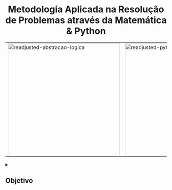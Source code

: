 <h1 align="center">Metodologia Aplicada na Resolução de Problemas através da Matemática & Python</h1>

<p align="center">
  <table>
    <tr>
      <td><img src="https://github.com/IM-NOT-AI/MA-Educacao-AbstracaoLogica-Python-Matematica-Interpretacao/assets/113378671/30c3f491-b4ea-449b-97e3-ee3a3cd685a5" alt="readjusted-abstracao-logica" width="350"></td>
      <td><img src="https://github.com/IM-NOT-AI/MA-Educacao-AbstracaoLogica-Python-Matematica-Interpretacao/assets/113378671/46e1e5bb-598f-43e6-a52b-843b0660c8a4" alt="readjusted-python" width="350"></td>
      <td><img src="https://github.com/IM-NOT-AI/MA-Educacao-AbstracaoLogica-Python-Matematica-Interpretacao/assets/113378671/9b16da51-e1f7-4373-a0da-ef92c81765bc" alt="readjusted-matematica2" width="350"></td>
      <td><img src="https://github.com/IM-NOT-AI/MA-Educacao-AbstracaoLogica-Python-Matematica-Interpretacao/assets/113378671/48317f4d-b950-4016-a165-392e4eb421ac" alt="reajusted-interpretacao" width="350"></td>
    </tr>
  </table>
</p>

<details>
  <summary><h2>Objetivo</h2></summary>

  <br>
  
**Este é meu espaço dedicado a transformar o ensino e a aprendizagem de matemática e programação no Brasil, por meio do uso da ferramenta Google Colaboratory, fornecida pela Alphabet.**

**Aqui, ofereço uma coleção de notebooks interativos projetados para fortalecer a base matemática de estudantes e introduzi-los à lógica de programação com Python. Adoto uma metodologia prática e imersiva, permitindo que os alunos aprendam ativamente com exercícios integrados em cada passo do processo.**

**Meu objetivo é transcender as barreiras do ensino básico de matemática no Brasil, oferecendo um caminho acessível e estimulante para o domínio de conceitos essenciais por meio da programação. Começo com fundamentos, como razões e proporções, avançando para conceitos mais sofisticados que exigem o uso de ferramentas computacionais avançadas para a visualização de dados e análise estatística.**

 <details>
    <summary><h3>Estrutura dos Notebooks</h3></summary>

**Cada notebook é criado como uma "página" de aprendizado que contém:**

- **Um Enunciado** que introduz o problema ou conceito em foco.
- **Espaços para Tentativas de Resolução**, encorajando a prática independente antes de revelar as soluções.
- **Seções de Resolução e Interpretação**, onde explico as soluções passo a passo.
- **A aplicação de conceitos Matemáticos e de Programação** no contexto proposto.
- **Exercícios para Prática Ativa**, visando a consolidação do aprendizado.

 </details>
 
  <br><br>
  
<details>
  <summary><h2>Metodologia Aplicada (MA)</h2></summary>

<p align="center">
  <table>
    <tr>
      <td><img src="https://github.com/IM-NOT-AI/MA-Educacao-AbstracaoLogica-Python-Matematica-Interpretacao/assets/113378671/8061efc5-9f52-499d-8bbe-8517df36d308" alt="fusca_foto_ic" width="350"></td>
      <td><img src="https://github.com/IM-NOT-AI/MA-Educacao-AbstracaoLogica-Python-Matematica-Interpretacao/assets/113378671/3253054a-d60e-430c-8b5c-4bdf80c1e1d5" alt="fusca_foto_ic" width="350"></td>
      <td><img src="https://github.com/IM-NOT-AI/MA-Educacao-AbstracaoLogica-Python-Matematica-Interpretacao/assets/113378671/8dc2ec76-c640-4cd0-8109-65444593d054" width="200"></td>
    </tr>
  </table>
</p>

A base teórica e prática deste projeto se alinha com metodologias de aprendizado, integrando a abstração lógica e a resolução de problemas matemáticos através da programação em Python. O escopo é promover uma compreensão profunda dos conceitos, através de:

  <details>
      <summary>Aprendizagem Baseada em Problemas (ABP)</summary>
Imersão em problemas complexos e reais, estimulando o pensamento crítico e a aplicação prática do conhecimento.
  </details>

### Codificação Dupla 
Combinar palavras e imagens no aprendizado. Estudar utilizando tanto a explicação verbal quanto o apoio visual pode melhorar a retenção de informações.

### Aprendizagem Ativa
Participação ativa através de exercícios práticos e espaços de tentativa e erro, fundamentais para a consolidação do aprendizado.

### Repetição Espaçada
Técnicas de revisão espaçada para facilitar a retenção de informação a longo prazo, garantindo que o conhecimento se fixe na memória do estudante.

### Método de Feynman
Simplificar e explicar conceitos complexos com uma linguagem simples, como se estivesse ensinando a alguém que não conhece o tema.

### Aprendizagem Interpolada
Alternar entre diferentes tópicos ou tipos de problemas durante a sessão de estudo para melhorar a capacidade de discriminação entre conceitos e aumentar a retenção.

### Reflexão 
Após uma sessão de estudo ou uma atividade de aprendizagem, dedicar um tempo para refletir sobre o que foi aprendido e como foi aprendido pode reforçar a memória e promover a compreensão profunda.


## Educação

A aprendizagem efetiva vai além do mero conhecimento teórico, englobando o desenvolvimento de habilidades práticas e o estímulo ao pensamento crítico. Esse repositório é desenhado para promover não só a absorção de conceitos matemáticos e de programação mas também para fomentar uma mentalidade de aprendizado contínuo e autodidata entre os estudantes.


## Abstração Lógica

A Abstração Lógica é crucial para o entendimento profundo da matemática e programação. Esse projeto enfatiza a importância de desmembrar problemas complexos em componentes mais simples, facilitando a compreensão e a solução de exercícios. Através da programação em Python, os alunos aprendem a visualizar e manipular conceitos abstratos, tornando-os mais acessíveis.


## Python
A escolha de Python como a linguagem de programação para este projeto não é aleatória. Sua simplicidade sintática, combinada com a potência de bibliotecas como Matplotlib, Seaborn, Scipy, Pandas, e Numpy, torna Python uma ferramenta excepcional para visualizar dados, realizar cálculos complexos e interpretar resultados matemáticos. Essa integração permite aos alunos ver a aplicabilidade real dos conceitos aprendidos, enriquecendo sua experiência educativa.

## Matemática
A Matemática é o núcleo do nosso projeto. Cada arquivo .ipynb no repositório aborda um tópico específico, desde os fundamentos básicos até conceitos avançados, oferecendo uma vasta gama de problemas para resolver. Esta abordagem garante que os alunos possam progredir no seu próprio ritmo, consolidando o conhecimento adquirido através da prática.


## Interpretação
Finalmente, a Interpretação de resultados é enfatizada em cada aspecto do projeto. Além de resolver problemas, os alunos são incentivados a analisar e interpretar os resultados obtidos, uma habilidade vital tanto no estudo da matemática quanto em sua aplicação prática. Este foco na interpretação ajuda a desenvolver pensadores críticos e solucionadores de problemas eficazes.





**Convido você a se juntar a mim nesta jornada educacional, onde cada arquivo .ipynb representa uma nova oportunidade de aprender, praticar e desbravar o mundo da matemática e programação. Estou comprometido em tornar a educação mais acessível, interativa e significativa para estudantes brasileiros.**

